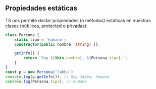 ## Propiedades estáticas

TS nos permite declar propiedades (o métodos) estáticas en nuestras clases (públicas, protected o privadas):

```ts
class Persona {
    static tipo = 'humano';
    constructor(public nombre: string) {}

    getInfo() {
        return `Soy ${this.nombre}, ${Persona.tipo}.`;
    }
}
const p = new Persona('Jabba')
console.log(p.getInfo()); // Soy Jabba, humano
console.log(Persona.tipo); // humano
```